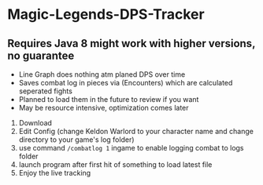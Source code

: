 # Magic-Legends-DPS-Tracker
## Requires Java 8 might work with higher versions, no guarantee 

* Line Graph does nothing atm planed DPS over time
* Saves combat log in pieces via (Encounters) which are calculated seperated fights
* Planned to load them in the future to review if you want
* May be resource intensive, optimization comes later

1. Download
2. Edit Config (change Keldon Warlord to your character name and change directory to your game's log folder)
3. use command `/combatlog 1` ingame to enable logging combat to logs folder
4. launch program after first hit of something to load latest file
5. Enjoy the live tracking
